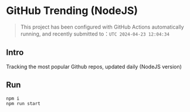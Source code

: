 # GitHub Trending (NodeJS)

> This project has been configured with GitHub Actions automatically running, and recently submitted to：`UTC 2024-04-23 12:04:34`

## Intro

Tracking the most popular Github repos, updated daily (NodeJS version)

## Run

```bash
npm i
npm run start
```
